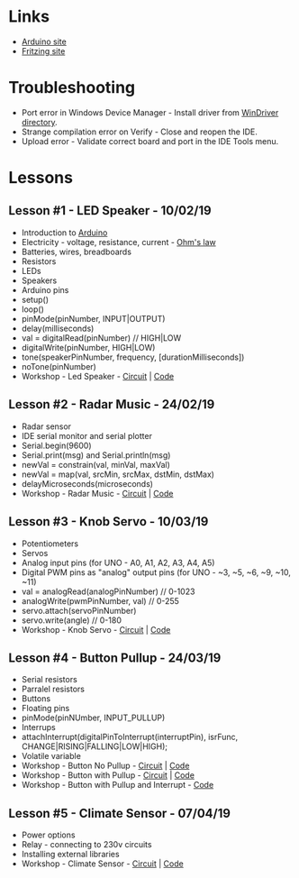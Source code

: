 # Links
* [Arduino site](https://www.arduino.cc/)
* [Fritzing site](http://fritzing.org/home/)

# Troubleshooting
* Port error in Windows Device Manager - Install driver from [WinDriver directory](https://github.com/urikalish/arduino-projects/tree/master/windriver).
* Strange compilation error on Verify - Close and reopen the IDE.
* Upload error - Validate correct board and port in the IDE Tools menu.

# Lessons

## Lesson #1 - LED Speaker - 10/02/19
* Introduction to [Arduino](https://www.arduino.cc/)
* Electricity - voltage, resistance, current - [Ohm's law](https://en.wikipedia.org/wiki/Ohm%27s_law)
* Batteries, wires, breadboards
* Resistors
* LEDs
* Speakers
* Arduino pins
* setup()
* loop()
* pinMode(pinNumber, INPUT|OUTPUT)
* delay(milliseconds)
* val = digitalRead(pinNumber) // HIGH|LOW
* digitalWrite(pinNumber, HIGH|LOW)
* tone(speakerPinNumber, frequency, \[durationMilliseconds\])
* noTone(pinNumber)
* Workshop - Led Speaker - [Circuit](https://raw.githubusercontent.com/urikalish/arduino-projects/master/projects/work/lessons/lesson01/LedSpeaker.png) | [Code](https://raw.githubusercontent.com/urikalish/arduino-projects/master/projects/work/lessons/lesson01/LedSpeaker.ino)

## Lesson #2 - Radar Music - 24/02/19
* Radar sensor
* IDE serial monitor and serial plotter
* Serial.begin(9600)
* Serial.print(msg) and Serial.println(msg)
* newVal = constrain(val, minVal, maxVal)
* newVal = map(val, srcMin, srcMax, dstMin, dstMax)
* delayMicroseconds(microseconds)
* Workshop - Radar Music - [Circuit](https://raw.githubusercontent.com/urikalish/arduino-projects/master/projects/work/lessons/lesson02/RadarMusic.png) | [Code](https://raw.githubusercontent.com/urikalish/arduino-projects/master/projects/work/lessons/lesson02/RadarMusic.ino)

## Lesson #3 - Knob Servo - 10/03/19
* Potentiometers
* Servos
* Analog input pins (for UNO - A0, A1, A2, A3, A4, A5)
* Digital PWM pins as "analog" output pins (for UNO - ~3, ~5, ~6, ~9, ~10, ~11)
* val = analogRead(analogPinNumber) // 0-1023
* analogWrite(pwmPinNumber, val) // 0-255
* servo.attach(servoPinNumber)
* servo.write(angle) // 0-180
* Workshop - Knob Servo - [Circuit](https://raw.githubusercontent.com/urikalish/arduino-projects/master/projects/work/lessons/lesson03/KnobServo.png) | [Code](https://raw.githubusercontent.com/urikalish/arduino-projects/master/projects/work/lessons/lesson03/KnobServo.ino)

## Lesson #4 - Button Pullup - 24/03/19
* Serial resistors
* Parralel resistors
* Buttons
* Floating pins
* pinMode(pinNUmber, INPUT_PULLUP)
* Interrups
* attachInterrupt(digitalPinToInterrupt(interruptPin), isrFunc, CHANGE|RISING|FALLING|LOW|HIGH);
* Volatile variable
* Workshop - Button No Pullup - [Circuit](https://raw.githubusercontent.com/urikalish/arduino-projects/master/projects/work/lessons/lesson04/ButtonNoPullup.png) | [Code](https://raw.githubusercontent.com/urikalish/arduino-projects/master/projects/work/lessons/lesson04/ButtonNoPullup.ino)
* Workshop - Button with Pullup - [Circuit](https://raw.githubusercontent.com/urikalish/arduino-projects/master/projects/work/lessons/lesson04/ButtonPullup.png) | [Code](https://raw.githubusercontent.com/urikalish/arduino-projects/master/projects/work/lessons/lesson04/ButtonPullup.ino)
* Workshop - Button with Pullup and Interrupt - [Code](https://raw.githubusercontent.com/urikalish/arduino-projects/master/projects/work/lessons/lesson04/ButtonPullupInterrupt.ino)

## Lesson #5 - Climate Sensor - 07/04/19
* Power options
* Relay - connecting to 230v circuits
* Installing external libraries
* Workshop - Climate Sensor - [Circuit](https://raw.githubusercontent.com/urikalish/arduino-projects/master/projects/work/lessons/lesson05/ClimateSensor.png) | [Code](https://raw.githubusercontent.com/urikalish/arduino-projects/master/projects/work/lessons/lesson05/ClimateSensor.ino)

